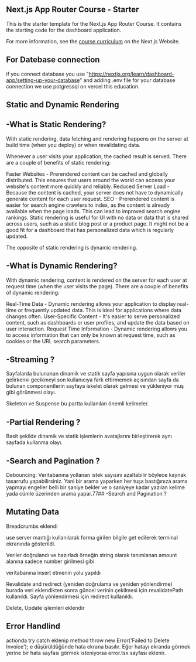 ## Next.js App Router Course - Starter

This is the starter template for the Next.js App Router Course. It contains the starting code for the dashboard application.

For more information, see the [course curriculum](https://nextjs.org/learn) on the Next.js Website.

## For Datebase connection
if you connect database you use "https://nextjs.org/learn/dashboard-app/setting-up-your-database" and adding .env file for your database connection we use potgressql on vercel this education.

## Static and Dynamic Rendering
## -What is Static Rendering?
With static rendering, data fetching and rendering happens on the server at build time (when you deploy) or when revalidating data.

Whenever a user visits your application, the cached result is served. There are a couple of benefits of static rendering:

Faster Websites - Prerendered content can be cached and globally distributed. This ensures that users around the world can access your website's content more quickly and reliably.
Reduced Server Load - Because the content is cached, your server does not have to dynamically generate content for each user request.
SEO - Prerendered content is easier for search engine crawlers to index, as the content is already available when the page loads. This can lead to improved search engine rankings.
Static rendering is useful for UI with no data or data that is shared across users, such as a static blog post or a product page. It might not be a good fit for a dashboard that has personalized data which is regularly updated.

The opposite of static rendering is dynamic rendering.

## -What is Dynamic Rendering?
With dynamic rendering, content is rendered on the server for each user at request time (when the user visits the page). There are a couple of benefits of dynamic rendering:

Real-Time Data - Dynamic rendering allows your application to display real-time or frequently updated data. This is ideal for applications where data changes often.
User-Specific Content - It's easier to serve personalized content, such as dashboards or user profiles, and update the data based on user interaction.
Request Time Information - Dynamic rendering allows you to access information that can only be known at request time, such as cookies or the URL search parameters.

## -Streaming ?

Sayfalarda bulunanan dinamik ve statik sayfa yapısına uygun olarak veriler gelirkenki gecikmeyi son kullanıcıya fark ettirmemek açısından sayfa da bulunan componentlerin sayfaya iskelet olarak gelmesi ve yükleniyor muş gibi görünmesi olayı.

Skeleton ve Suspense bu partta kullanılan önemli kelimeler.

## -Partial Rendering ?

Basit şekilde dinamik ve statik işlemlerin avatajlarını birleştirerek aynı sayfada kullanma olayı.

## -Search and Pagination ?

Debouncing: Veritabanına yollanan istek sayısını azaltabilir böylece kaynak tasarrufu yapabilirsiniz. Yani bir arama yaparken her tuşa bastığınıza arama yapmayı engeller belli bir saniye bekler ve o saniyeye kadar yazılan kelime yada cümle üzerinden arama yapar.77## -Search and Pagination ?

## Mutating Data

Breadcrumbs eklendi 

use server mantığı kullanılarak forma girilen bilgile get edilerek terminal ekranında gösterildi.

Veriler doğrulandı ve hazırladı örneğin string olarak tanımlanan amount alanına sadece number girilmesi gibi

veritabanına insert etmenin yolu yapıldı

Revalidate and redirect (yeniden doğrulama ve yeniden yönlendirme) burada veri eklendikten sonra güncel verinin çekilmesi için revalidatePath  kullanıldı.
Sayfa yönlendirmesi için redirect kullanıldı.

Delete, Update işlemleri eklendir

## Error Handlind 

actionda try catch eklenip method 
  throw new Error('Failed to Delete Invoice');
e düşürüldüğünde hata ekrana basılır. Eğer hatayı ekranda görmek yerine bir hata sayfası görmek isteniyorsa error.tsx sayfası eklenir.
